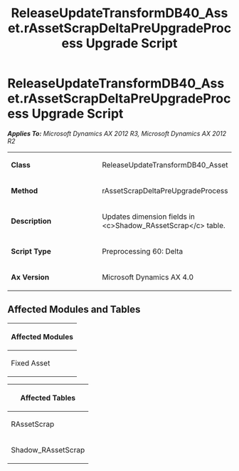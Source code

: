 ﻿---
title: ReleaseUpdateTransformDB40_Asset.rAssetScrapDeltaPreUpgradeProcess Upgrade Script
TOCTitle: ReleaseUpdateTransformDB40_Asset.rAssetScrapDeltaPreUpgradeProcess Upgrade Script
ms:assetid: a2abacf6-8c2d-f8a9-84fe-efac780567e8
ms:mtpsurl: https://msdn.microsoft.com/en-us/library/JJ736772(v=AX.60)
ms:contentKeyID: 49710204
ms.date: 05/18/2015
mtps_version: v=AX.60
---

# ReleaseUpdateTransformDB40\_Asset.rAssetScrapDeltaPreUpgradeProcess Upgrade Script 


_**Applies To:** Microsoft Dynamics AX 2012 R3, Microsoft Dynamics AX 2012 R2_

<table>
<colgroup>
<col style="width: 50%" />
<col style="width: 50%" />
</colgroup>
<tbody>
<tr class="odd">
<td><p><strong>Class</strong></p></td>
<td><p>ReleaseUpdateTransformDB40_Asset</p></td>
</tr>
<tr class="even">
<td><p><strong>Method</strong></p></td>
<td><p>rAssetScrapDeltaPreUpgradeProcess</p></td>
</tr>
<tr class="odd">
<td><p><strong>Description</strong></p></td>
<td><p>Updates dimension fields in &lt;c&gt;Shadow_RAssetScrap&lt;/c&gt; table.</p></td>
</tr>
<tr class="even">
<td><p><strong>Script Type</strong></p></td>
<td><p>Preprocessing 60: Delta</p></td>
</tr>
<tr class="odd">
<td><p><strong>Ax Version</strong></p></td>
<td><p>Microsoft Dynamics AX 4.0</p></td>
</tr>
</tbody>
</table>


## Affected Modules and Tables

<table>
<colgroup>
<col style="width: 100%" />
</colgroup>
<thead>
<tr class="header">
<th><p>Affected Modules</p></th>
</tr>
</thead>
<tbody>
<tr class="odd">
<td><p>Fixed Asset</p></td>
</tr>
</tbody>
</table>


<table>
<colgroup>
<col style="width: 100%" />
</colgroup>
<thead>
<tr class="header">
<th><p>Affected Tables</p></th>
</tr>
</thead>
<tbody>
<tr class="odd">
<td><p>RAssetScrap</p></td>
</tr>
<tr class="even">
<td><p>Shadow_RAssetScrap</p></td>
</tr>
</tbody>
</table>

  


